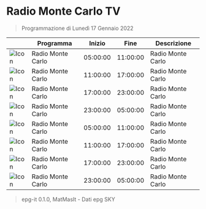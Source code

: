 # Radio Monte Carlo TV
> Programmazione di Lunedì 17 Gennaio 2022

||Programma|Inizio|Fine|Descrizione|
|---|---|---|---|---|
|![Icon]()|Radio Monte Carlo|05:00:00|11:00:00|Radio Monte Carlo
|![Icon]()|Radio Monte Carlo|11:00:00|17:00:00|Radio Monte Carlo
|![Icon]()|Radio Monte Carlo|17:00:00|23:00:00|Radio Monte Carlo
|![Icon]()|Radio Monte Carlo|23:00:00|05:00:00|Radio Monte Carlo
|![Icon]()|Radio Monte Carlo|05:00:00|11:00:00|Radio Monte Carlo
|![Icon]()|Radio Monte Carlo|11:00:00|17:00:00|Radio Monte Carlo
|![Icon]()|Radio Monte Carlo|17:00:00|23:00:00|Radio Monte Carlo
|![Icon]()|Radio Monte Carlo|23:00:00|05:00:00|Radio Monte Carlo



 > epg-it 0.1.0, MatMasIt - Dati epg SKY